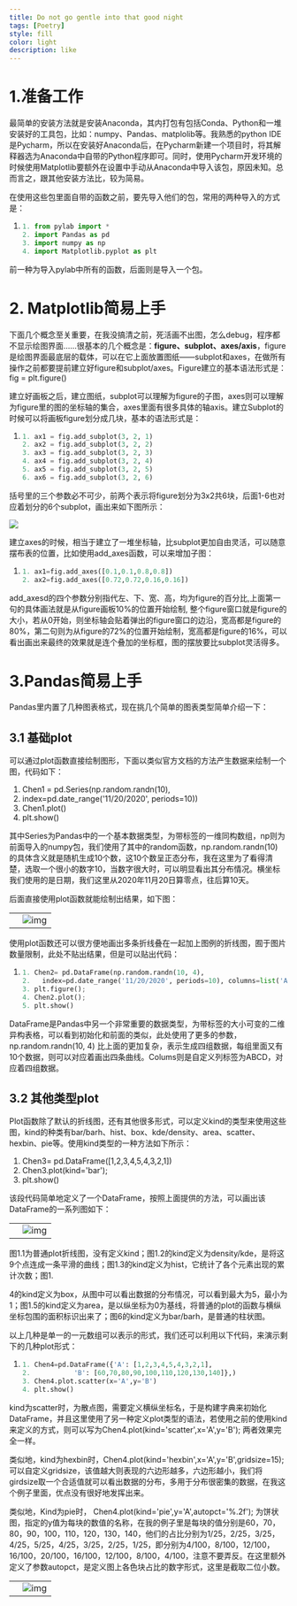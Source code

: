```yaml
---
title: Do not go gentle into that good night
tags: [Poetry]
style: fill
color: light
description: like 
---
```


# 1.准备工作

最简单的安装方法就是安装Anaconda，其内打包有包括Conda、Python和一堆安装好的工具包，比如：numpy、Pandas、matplolib等。我熟悉的python IDE是Pycharm，所以在安装好Anaconda后，在Pycharm新建一个项目时，将其解释器选为Anaconda中自带的Python程序即可。同时，使用Pycharm开发环境的时候使用Matplotlib要额外在设置中手动从Anaconda中导入该包，原因未知。总而言之，跟其他安装方法比，较为简易。

在使用这些包里面自带的函数之前，要先导入他们的包，常用的两种导入的方式是：

1. ```python
   1. from pylab import * 
   2. import Pandas as pd
   3. import numpy as np
   4. import Matplotlib.pyplot as plt
   ```

前一种为导入pylab中所有的函数，后面则是导入一个包。

# 2. Matplotlib简易上手

​     下面几个概念至关重要，在我没搞清之前，死活画不出图，怎么debug，程序都不显示绘图界面……很基本的几个概念是：**figure、subplot、axes/axis**，figure是绘图界面最底层的载体，可以在它上面放置图纸——subplot和axes，在做所有操作之前都要提前建立好figure和subplot/axes。Figure建立的基本语法形式是：fig = plt.figure()

​     建立好画板之后，建立图纸，subplot可以理解为figure的子图，axes则可以理解为figure里的图的坐标轴的集合，axes里面有很多具体的轴axis。建立Subplot的时候可以将画板figure划分成几块，基本的语法形式是：

1. ```python
   1. ax1 = fig.add_subplot(3, 2, 1)
   2. ax2 = fig.add_subplot(3, 2, 2)
   3. ax3 = fig.add_subplot(3, 2, 3)
   4. ax4 = fig.add_subplot(3, 2, 4)
   5. ax5 = fig.add_subplot(3, 2, 5)
   6. ax6 = fig.add_subplot(3, 2, 6)
   ```

括号里的三个参数必不可少，前两个表示将figure划分为3x2共6块，后面1-6也对应着划分的6个subplot，画出来如下图所示：

<img src="C:/Users/19749/AppData/Local/Temp/msohtmlclip1/01/clip_image002.gif" />

建立axes的时候，相当于建立了一堆坐标轴，比subplot更加自由灵活，可以随意摆布表的位置，比如使用add_axes函数，可以来增加子图： 

1. ```python
   1. ax1=fig.add_axes([0.1,0.1,0.8,0.8])
   2. ax2=fig.add_axes([0.72,0.72,0.16,0.16])
   ```

 add_axesd的四个参数分别指代左、下、宽、高，均为figure的百分比,上面第一句的具体画法就是从figure画板10%的位置开始绘制, 整个figure窗口就是figure的大小，若从0开始，则坐标轴会贴着弹出的figure窗口的边沿，宽高都是figure的80%，第二句则为从figure的72%的位置开始绘制，宽高都是figure的16%，可以看出画出来最终的效果就是连个叠加的坐标框，图的摆放要比subplot灵活得多。

#  3.Pandas简易上手

Pandas里内置了几种图表格式，现在挑几个简单的图表类型简单介绍一下：

## 3.1 基础plot

可以通过plot函数直接绘制图形，下面以类似官方文档的方法产生数据来绘制一个图，代码如下：

1. Chen1 = pd.Series(np.random.randn(10),
2.   index=pd.date_range('11/20/2020', periods=10))
3. Chen1.plot()
4. plt.show()

其中Series为Pandas中的一个基本数据类型，为带标签的一维同构数组，np则为前面导入的numpy包，我们使用了其中的random函数，np.random.randn(10) 的具体含义就是随机生成10个数，这10个数呈正态分布，我在这里为了看得清楚，选取一个很小的数字10，当数字很大时，可以明显看出其分布情况。横坐标我们使用的是日期，我们这里从2020年11月20日算零点，往后算10天。

后面直接使用plot函数就能绘制出结果，如下图：

 

|      |                                                              |
| ---- | ------------------------------------------------------------ |
|      | ![img](file:///C:/Users/19749/AppData/Local/Temp/msohtmlclip1/01/clip_image002.jpg) |

使用plot函数还可以很方便地画出多条折线叠在一起加上图例的折线图，囿于图片数量限制，此处不贴出结果，但是可以贴出代码：

1. ```python
   1. Chen2= pd.DataFrame(np.random.randn(10, 4),
   2.   index=pd.date_range('11/20/2020', periods=10), columns=list('ABCD'))
   3. plt.figure();
   4. Chen2.plot();
   5. plt.show()
   ```

DataFrame是Pandas中另一个非常重要的数据类型，为带标签的大小可变的二维异构表格，可以看到初始化和前面的类似，此处使用了更多的参数，np.random.randn(10, 4) 比上面的更加复杂，表示生成四组数据，每组里面又有10个数据，则可以对应着画出四条曲线。Colums则是自定义列标签为ABCD，对应着四组数据。

## 3.2  其他类型plot

Plot函数除了默认的折线图，还有其他很多形式，可以定义kind的类型来使用这些图，kind的种类有bar/barh、hist、box、kde/density、area、scatter、hexbin、pie等。使用kind类型的一种方法如下所示：

1. Chen3= pd.DataFrame([1,2,3,4,5,4,3,2,1])
2. Chen3.plot(kind='bar');
3. plt.show()

该段代码简单地定义了一个DataFrame，按照上面提供的方法，可以画出该DataFrame的一系列图如下：

 

|      |                                                              |
| ---- | ------------------------------------------------------------ |
|      | ![img](file:///C:/Users/19749/AppData/Local/Temp/msohtmlclip1/01/clip_image004.gif) |

​     图1.1为普通plot折线图，没有定义kind；图1.2的kind定义为density/kde，是将这9个点连成一条平滑的曲线；图1.3的kind定义为hist，它统计了各个元素出现的累计次数；图1.

4的kind定义为box，从图中可以看出数据的分布情况，可以看到最大为5，最小为1；图1.5的kind定义为area，是以纵坐标为0为基线，将普通的plot的函数与横纵坐标包围的面积标识出来了；图6的kind定义为bar/barh，是普通的柱状图。

​     以上几种是单一的一元数组可以表示的形式，我们还可以利用以下代码，来演示剩下的几种plot形式：

1. ```python
   1. Chen4=pd.DataFrame({'A': [1,2,3,4,5,4,3,2,1],
   2. ​          'B': [60,70,80,90,100,110,120,130,140]},)
   3. Chen4.plot.scatter(x='A',y='B')
   4. plt.show()
   ```

kind为scatter时，为散点图，需要定义横纵坐标名，于是构建字典来初始化DataFrame，并且这里使用了另一种定义plot类型的语法，若使用之前的使用kind来定义的方式，则可以写为Chen4.plot(kind='scatter',x='A',y='B'); 两者效果完全一样。

类似地，kind为hexbin时，Chen4.plot(kind='hexbin',x='A',y='B',gridsize=15);可以自定义gridsize，该值越大则表现的六边形越多，六边形越小，我们将girdsize取一个合适值就可以看出数据的分布，多用于分布很密集的数据，在我这个例子里面，优点没有很好地发挥出来。

类似地，Kind为pie时， Chen4.plot(kind='pie',y='A',autopct='%.2f'); 为饼状图，指定的y值为每块的数值的名称，在我的例子里是每块的值分别是60，70，80，90，100，110，120，130，140，他们的占比分别为1/25，2/25，3/25，4/25，5/25，4/25，3/25，2/25，1/25，即分别为4/100，8/100，12/100，16/100，20/100，16/100，12/100，8/100，4/100，注意不要弄反。在这里额外定义了参数autopct，是定义图上各色块占比的数字形式，这里是截取二位小数。

|      |                                                              |
| ---- | ------------------------------------------------------------ |
|      | ![img](file:///C:/Users/19749/AppData/Local/Temp/msohtmlclip1/01/clip_image006.gif) |

